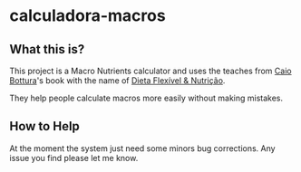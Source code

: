 # calculadora-macros

## What this is?
This project is a Macro Nutrients calculator and uses the teaches from [Caio Bottura](https://www.facebook.com/caio.bottura)'s book with the name of [Dieta Flexível & Nutrição](https://coisasdeatleta.com/livros/).

They help people calculate macros more easily without making mistakes.

## How to Help
At the moment the system just need some minors bug corrections. Any issue you find please let me know.
